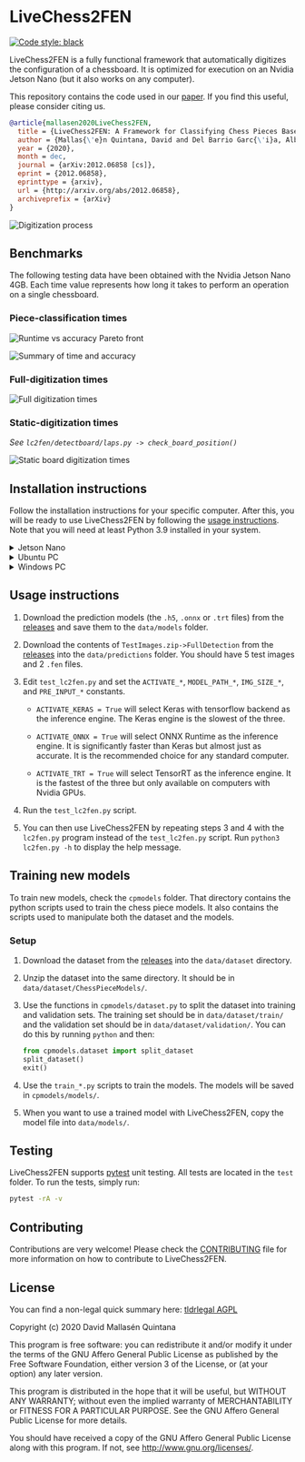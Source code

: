 # LiveChess2FEN

[![Code style: black](https://img.shields.io/badge/code%20style-black-000000.svg)](https://github.com/psf/black)

LiveChess2FEN is a fully functional framework that automatically digitizes the
configuration of a chessboard. It is optimized for execution on an Nvidia
Jetson Nano (but it also works on any computer).

This repository contains the code used in our
[paper](https://arxiv.org/abs/2012.06858). If you find this useful, please
consider citing us.

~~~bibtex
@article{mallasen2020LiveChess2FEN,
  title = {LiveChess2FEN: A Framework for Classifying Chess Pieces Based on CNNs},
  author = {Mallas{\'e}n Quintana, David and Del Barrio Garc{\'i}a, Alberto Antonio and Prieto Mat{\'i}as, Manuel},
  year = {2020},
  month = dec,
  journal = {arXiv:2012.06858 [cs]},
  eprint = {2012.06858},
  eprinttype = {arxiv},
  url = {http://arxiv.org/abs/2012.06858},
  archiveprefix = {arXiv}
}
~~~

![Digitization process](docs/complete_method.png)

## Benchmarks

The following testing data have been obtained with the Nvidia Jetson
Nano 4GB. Each time value represents how long it takes to perform an
operation on a single chessboard.

### Piece-classification times

![Runtime vs accuracy Pareto front](docs/runtime_vs_accuracy_wfront.png)

![Summary of time and accuracy](docs/piece_classification_times.png)

### Full-digitization times

![Full digitization times](docs/full_digitization_times_summary.png)

### Static-digitization times

_See `lc2fen/detectboard/laps.py -> check_board_position()`_

![Static board digitization times](docs/static_digitization_times_summary.png)

## Installation instructions

Follow the installation instructions for your specific computer.
After this, you will be ready to use LiveChess2FEN by following
the [usage instructions](#usage-instructions). Note that you will
need at least Python 3.9 installed in your system.

<details><summary>Jetson Nano</summary><p>

Instructions for JetPack 4.6 are presented below. If you run into any problems,
see the [Troubleshooting](#troubleshooting) section. You can find a list of the python packages required in the `requirements.txt` file.

1. Install [tensorflow for Jetson Nano](https://forums.developer.nvidia.com/t/official-tensorflow-for-jetson-nano/71770):

    ~~~bash
    sudo apt-get update
    sudo apt-get install -y python3-pip pkg-config
    sudo apt-get install -y libhdf5-serial-dev hdf5-tools libhdf5-dev zlib1g-dev zip libjpeg8-dev liblapack-dev libblas-dev gfortran
    sudo ln -s /usr/include/locale.h /usr/include/xlocale.h
    sudo pip3 install --verbose 'protobuf<4' 'Cython<3'
    sudo wget --no-check-certificate https://developer.download.nvidia.com/compute/redist/jp/v461/tensorflow/tensorflow-2.7.0+nv22.1-cp36-cp36m-linux_aarch64.whl
    sudo pip3 install --verbose tensorflow-2.7.0+nv22.1-cp36-cp36m-linux_aarch64.whl
    ~~~

2. Install ONNX Runtime

    Download the .whl file from [here](https://nvidia.box.com/s/bfs688apyvor4eo8sf3y1oqtnarwafww) and run

    ~~~bash
    sudo pip3 install onnxruntime_gpu-1.8.0-cp36-cp36m-linux_aarch64.whl
    ~~~

3. Install OpenCV 4.5 with CUDA enabled. To do so, download and execute
[this script](https://github.com/AastaNV/JEP/blob/b5209e3edfad0f3f6b33e0cbc7e15ca3a49701cf/script/install_opencv4.5.0_Jetson.sh). Warning: this process will take some time and
you may need to increase the swap space with `jtop`.

4. If you plan on [converting ONNX models to TensorRT](https://docs.nvidia.com/deeplearning/tensorrt/quick-start-guide/index.html#convert-onnx-engine), add the following lines
to the `.bashrc` file to access `trtexec`:

    ~~~bash
    export PATH=$PATH:/usr/src/tensorrt/bin
    ~~~

    Then, you can run `trtexec --onnx=model.onnx --saveEngine=model.trt` to convert an ONNX model to a TensorRT engine.

5. Install the rest of the required packages:

    ~~~bash
    sudo pip3 install -r requirements.txt
    ~~~

### Utilities

- You can also install [jtop](https://github.com/rbonghi/jetson_stats) to
monitor the usage of the Jetson Nano. To install, run

    ~~~bash
    sudo pip3 install -U jetson-stats
    ~~~

    and reboot the Jetson Nano. You can execute it by running `jtop`.

### Troubleshooting

- To upgrade CMake, download
[CMake 3.14.7](https://cmake.org/files/v3.14/cmake-3.14.7.tar.gz) and run

    ~~~bash
    tar -zxvf cmake-3.14.7.tar.gz
    cd cmake-3.14.7
    sudo apt-get install libcurl4-openssl-dev
    sudo ./bootstrap
    sudo make
    sudo make install
    cmake --version
    ~~~

- To install [protobuf](https://github.com/protocolbuffers/protobuf/blob/master/src/README.md) download [protobuf 3.17.3](https://github.com/protocolbuffers/protobuf/releases/download/v3.17.3/protobuf-cpp-3.17.3.tar.gz) and run

    ~~~bash
    tar -zxvf protobuf-cpp-3.17.3.tar.gz
    cd protobuf-3.17.3
    ./configure
    make
    sudo make install
    sudo ldconfig
    ~~~

- If you get the error `ImportError: /usr/lib/aarch64-linux-gnu/libgomp.so.1: cannot allocate memory in static TLS block`, run

    ~~~bash
    export LD_PRELOAD=/usr/lib/aarch64-linux-gnu/libgomp.so.1
    ~~~

    In order to permanently fix the error, add that line to the end of your
    `~/.bashrc` file.

- If you get the error `Illegal instruction (core dumped)`, run

    ~~~bash
    export OPENBLAS_CORETYPE=ARMV8
    ~~~

    In order to permanently fix the error, add that line to the end of your
    `~/.bashrc` file.

- If you get the
error `error: command 'aarch64-linux-gnu-gcc' failed with exit status 1`, run

    ~~~bash
    sudo apt-get install python3-dev
    ~~~

- If you cannot install `pycuda` because it doesn't find `cuda.h`, run

    ~~~bash
    export CPATH=$CPATH:/usr/local/cuda-10.2/targets/aarch64-linux/include
    export LIBRARY_PATH=$LIBRARY_PATH:/usr/local/cuda-10.2/targets/aarch64-linux/lib
    ~~~

    In order to permanently fix the error, add those lines to the end of your
    `~/.bashrc` file.

- In any case, if you find that there is a library missing, you can try to install
it using pip or google how to install it on the Jetson Nano.

</p></details>

<details><summary>Ubuntu PC</summary><p>

Installation instructions for Ubuntu (22.04) are presented below. Other Linux distributions should be similar.

1. First clone the repository and `cd` into it:

    ~~~bash
    git clone https://github.com/davidmallasen/LiveChess2FEN.git
    cd LiveChess2FEN
    ~~~

2. Create a python virtual environment, activate it and upgrade pip:

    ~~~bash
    python -m venv venv
    source venv/bin/activate
    pip install --upgrade pip
    ~~~

    You will have to activate the virtual environment every time you want to use LiveChess2FEN.

3. Install the required python packages:

    ~~~bash
    pip install -r requirements_pc.txt
    ~~~

    This should include the following packages:
    - NumPy
    - OpenCV4
    - Matplotlib
    - Scikit-learn
    - Pillow
    - Pyclipper
    - Tqdm

    Also, depending on the inference engine you want to use, install the following dependencies:
    - Keras with tensorflow backend.
    - ONNX Runtime.
    - (Optional) TensorRT and PyCUDA.

</p></details>

<details><summary>Windows PC</summary><p>

Installation instructions for a Windows computer are presented below.

1. First, install Python 3.10 from Microsoft Store. It is important NOT to
install Python 3.11 instead as
it would create dependency (`numpy`) issues when we later install `onnxruntime` and `tensorflow==2.12.0`.

2. Then make sure your pip is up to date by running the following command in
Windows PowerShell:

    ~~~bash
    pip install --upgrade pip
    ~~~

3. If you see any warning about some directory not on PATH, follow [this](https://stackoverflow.com/questions/49966547/pip-10-0-1-warning-consider-adding-this-directory-to-path-or/51165784#51165784)
and restart the computer to resolve it.

4. In order to successfully install `tensorflow`, you need to first [enable
long paths](https://learn.microsoft.com/en-us/windows/win32/fileio/maximum-file-path-limitation?tabs=powershell#enable-long-paths-in-windows-10-version-1607-and-later). To do
so, open another PowerShell as administrator and run the following command:

    ~~~text
    New-ItemProperty -Path "HKLM:\SYSTEM\CurrentControlSet\Control\FileSystem" -Name "LongPathsEnabled" -Value 1 -PropertyType DWORD -Force
    ~~~

5. Now you can install all the relevant packages by running the following
commands in Windows PowerShell:

    ~~~bash
    pip install numpy
    pip install opencv-python
    pip install chess
    pip install tensorflow==2.12.0
    pip install onnxruntime
    pip install matplotlib
    pip install pyclipper
    pip install scikit-learn
    pip install tqdm
    pip install pandas
    pip install onnx
    pip install tf2onnx
    pip install pytest
    ~~~

    Note: the above commands would install all the latest-possible versions of
    the required packages (it was found that there might not be any
    restrictions on the versions of non`tensorflow` packages). Alternatively, you could use the
    "requirements_pc.txt" file (`pip install -r requirements_pc.txt`) to
    install the specific versions that have been
    tested to be 100% working.

6. Finally, in order to successfully import `tensorflow`, you also need to
install a Microsoft Visual C++ Redistributable package from
[here](https://learn.microsoft.com/en-us/cpp/windows/latest-supported-vc-redist?view=msvc-170).
If you are using Windows 11 ([Windows 11 only has the 64-bit version](https://www.intowindows.com/where-can-i-download-windows-11-32-bit-iso/)), you can simply download and install
[this](https://aka.ms/vs/17/release/vc_redist.x64.exe).

</p></details>

## Usage instructions

1. Download the prediction models (the `.h5`, `.onnx` or `.trt` files) from the
 [releases](https://github.com/davidmallasen/LiveChess2FEN/releases)
 and save them to the `data/models` folder.

2. Download the contents of `TestImages.zip->FullDetection` from the
[releases](https://github.com/davidmallasen/LiveChess2FEN/releases) into the
`data/predictions` folder. You should have 5 test images and 2 `.fen` files.

3. Edit `test_lc2fen.py` and set the `ACTIVATE_*`, `MODEL_PATH_*`,
 `IMG_SIZE_*`, and `PRE_INPUT_*` constants.

   - `ACTIVATE_KERAS = True` will select Keras with tensorflow backend as the
   inference engine. The Keras engine is the slowest of the three.

   - `ACTIVATE_ONNX = True` will select ONNX Runtime as the inference engine.
   It is significantly faster than Keras but almost just as accurate. It is the
   recommended choice for any standard computer.

   - `ACTIVATE_TRT = True` will select TensorRT as the inference engine. It is
   the fastest of the three but only available on computers with Nvidia GPUs.

4. Run the `test_lc2fen.py` script.

5. You can then use LiveChess2FEN by repeating steps 3 and 4 with the
`lc2fen.py` program instead of the `test_lc2fen.py` script. Run
`python3 lc2fen.py -h` to display the help message.

## Training new models

To train new models, check the `cpmodels` folder. That directory contains 
the python scripts used to train the chess piece models. It also contains 
the scripts used to manipulate both the dataset and the models.

### Setup

1. Download the dataset from the [releases](https://github.com/davidmallasen/LiveChess2FEN/releases)
into the `data/dataset` directory.
2. Unzip the dataset into the same directory. It should be in `data/dataset/ChessPieceModels/`.
3. Use the functions in `cpmodels/dataset.py` to split the dataset into
training and validation sets. The training set should be in `data/dataset/train/`
and the validation set should be in `data/dataset/validation/`. You can
do this by running `python` and then:

    ~~~python
    from cpmodels.dataset import split_dataset
    split_dataset()
    exit()
    ~~~

4. Use the `train_*.py` scripts to train the models. The models will be
saved in `cpmodels/models/`.
5. When you want to use a trained model with LiveChess2FEN, copy the
model file into `data/models/`.

## Testing

LiveChess2FEN supports [pytest](https://docs.pytest.org/en/latest/) unit
testing. All tests are located in the `test` folder. To run the tests,
simply run:

~~~bash
pytest -rA -v
~~~

## Contributing

Contributions are very welcome! Please check the [CONTRIBUTING](CONTRIBUTING.md)
file for more information on how to contribute to LiveChess2FEN.

## License

You can find a non-legal quick summary here: [tldrlegal AGPL](https://tldrlegal.com/license/gnu-affero-general-public-license-v3-(agpl-3.0))

Copyright (c) 2020 David Mallasén Quintana

This program is free software: you can redistribute it and/or modify it
under the terms of the GNU Affero General Public License as published by
the Free Software Foundation, either version 3 of the License, or
(at your option) any later version.

This program is distributed in the hope that it will be useful,
but WITHOUT ANY WARRANTY; without even the implied warranty of
MERCHANTABILITY or FITNESS FOR A PARTICULAR PURPOSE.  See the
GNU Affero General Public License for more details.

You should have received a copy of the GNU Affero General Public License
along with this program.  If not, see <http://www.gnu.org/licenses/>.
